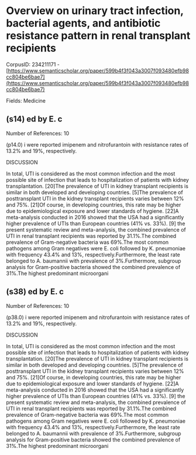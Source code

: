# Overview on urinary tract infection, bacterial agents, and antibiotic resistance pattern in renal transplant recipients

CorpusID: 234211171 - [https://www.semanticscholar.org/paper/599b4f3f043a3007f093480efb98cc804be6bae7](https://www.semanticscholar.org/paper/599b4f3f043a3007f093480efb98cc804be6bae7)

Fields: Medicine

## (s14) ed by E. c
Number of References: 10

(p14.0) i were reported imipenem and nitrofurantoin with resistance rates of 13.2% and 19%, respectively.


DISCUSSION

In total, UTI is considered as the most common infection and the most possible site of infection that leads to hospitalization of patients with kidney transplantation. [20]The prevalence of UTI in kidney transplant recipients is similar in both developed and developing countries. [5]The prevalence of posttransplant UTI in the kidney transplant recipients varies between 12% and 75%. [21]Of course, in developing countries, this rate may be higher due to epidemiological exposure and lower standards of hygiene. [22]A meta-analysis conducted in 2016 showed that the USA had a significantly higher prevalence of UTIs than European countries (41% vs. 33%). [9] the present systematic review and meta-analysis, the combined prevalence of UTI in renal transplant recipients was reported by 31.1%.The combined prevalence of Gram-negative bacteria was 69%.The most common pathogens among Gram negatives were E. coli followed by K. pneumoniae with frequency 43.4% and 13%, respectively.Furthermore, the least rate belonged to A. baumannii with prevalence of 3%.Furthermore, subgroup analysis for Gram-positive bacteria showed the combined prevalence of 31%.The highest predominant microorgani
## (s38) ed by E. c
Number of References: 10

(p38.0) i were reported imipenem and nitrofurantoin with resistance rates of 13.2% and 19%, respectively.


DISCUSSION

In total, UTI is considered as the most common infection and the most possible site of infection that leads to hospitalization of patients with kidney transplantation. [20]The prevalence of UTI in kidney transplant recipients is similar in both developed and developing countries. [5]The prevalence of posttransplant UTI in the kidney transplant recipients varies between 12% and 75%. [21]Of course, in developing countries, this rate may be higher due to epidemiological exposure and lower standards of hygiene. [22]A meta-analysis conducted in 2016 showed that the USA had a significantly higher prevalence of UTIs than European countries (41% vs. 33%). [9] the present systematic review and meta-analysis, the combined prevalence of UTI in renal transplant recipients was reported by 31.1%.The combined prevalence of Gram-negative bacteria was 69%.The most common pathogens among Gram negatives were E. coli followed by K. pneumoniae with frequency 43.4% and 13%, respectively.Furthermore, the least rate belonged to A. baumannii with prevalence of 3%.Furthermore, subgroup analysis for Gram-positive bacteria showed the combined prevalence of 31%.The highest predominant microorgani
